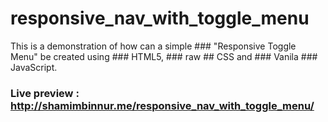 # responsive_nav_with_toggle_menu
This is a demonstration of how can a simple ### "Responsive Toggle Menu" be created using ### HTML5, ### raw ## CSS and ### Vanila ### JavaScript.
### Live preview : http://shamimbinnur.me/responsive_nav_with_toggle_menu/
